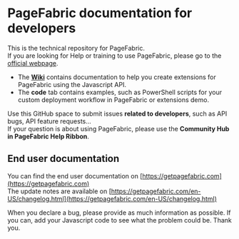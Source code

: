 # PageFabric documentation for developers

This is the technical repository for PageFabric.  
If you are looking for Help or training to use PageFabric, please go to the [official webpage](https://getpagefabric.com).

* The **[Wiki](https://github.com/sebbouez/PageFabric/wiki)** contains documentation to help you create extensions for PageFabric using the Javascript API.
* The **code** tab contains examples, such as PowerShell scripts for your custom deployment workflow in PageFabric or extensions demo.

Use this GitHub space to submit issues **related to developers**, such as API bugs, API feature requests...  
If your question is about using PageFabric, please use the **Community Hub in PageFabric Help Ribbon**.

## End user documentation
You can find the end user documentation on [https://getpagefabric.com](https://getpagefabric.com)  
The update notes are available on [https://getpagefabric.com/en-US/changelog.html](https://getpagefabric.com/en-US/changelog.html)

When you declare a bug, please provide as much information as possible. If you can, add your Javascript code to see what the problem could be.
Thank you.

